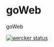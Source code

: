 goWeb
=====
goWeb

[![wercker status](https://app.wercker.com/status/e115c293c312ceaba9b877236f18f7ca/m "wercker status")](https://app.wercker.com/project/bykey/e115c293c312ceaba9b877236f18f7ca)


